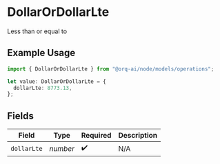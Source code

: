 # DollarOrDollarLte

Less than or equal to

## Example Usage

```typescript
import { DollarOrDollarLte } from "@orq-ai/node/models/operations";

let value: DollarOrDollarLte = {
  dollarLte: 8773.13,
};
```

## Fields

| Field              | Type               | Required           | Description        |
| ------------------ | ------------------ | ------------------ | ------------------ |
| `dollarLte`        | *number*           | :heavy_check_mark: | N/A                |